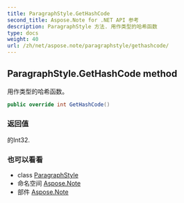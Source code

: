 ```yaml
---
title: ParagraphStyle.GetHashCode
second_title: Aspose.Note for .NET API 参考
description: ParagraphStyle 方法. 用作类型的哈希函数
type: docs
weight: 40
url: /zh/net/aspose.note/paragraphstyle/gethashcode/
---
```

## ParagraphStyle.GetHashCode method

用作类型的哈希函数。

```csharp
public override int GetHashCode()
```

### 返回值

的Int32.

### 也可以看看

* class [ParagraphStyle](../)
* 命名空间 [Aspose.Note](../../paragraphstyle/)
* 部件 [Aspose.Note](../../../)



